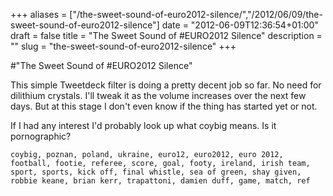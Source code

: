 +++
aliases = ["/the-sweet-sound-of-euro2012-silence/","/2012/06/09/the-sweet-sound-of-euro2012-silence"]
date = "2012-06-09T12:36:54+01:00"
draft = false
title = "The Sweet Sound of #EURO2012 Silence"
description = ""
slug = "the-sweet-sound-of-euro2012-silence"
+++

#"The Sweet Sound of #EURO2012 Silence"

This simple Tweetdeck filter is doing a pretty decent job so far. No need for dilithium crystals. I'll tweak it as the volume increases over the next few days. But at this stage I don't even know if the thing has started yet or not.

If I had any interest I'd probably look up what coybig means. Is it pornographic?
<pre><code class="language-bash">coybig, poznan, poland, ukraine, euro12, euro2012, euro 2012, football, footie, referee, score, goal, footy, ireland, irish team, sport, sports, kick off, final whistle, sea of green, shay given, robbie keane, brian kerr, trapattoni, damien duff, game, match, ref</code></pre>